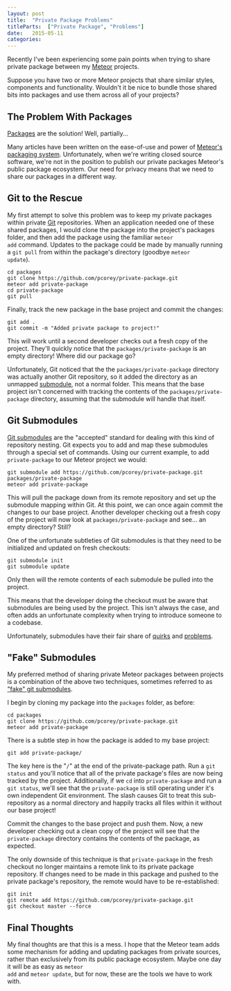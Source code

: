```yaml
---
layout: post
title:  "Private Package Problems"
titleParts:  ["Private Package", "Problems"]
date:   2015-05-11
categories:
---
```


Recently I've been experiencing some pain points when trying to share private package between my [Meteor](https://www.meteor.com/) projects.

Suppose you have two or more Meteor projects that share similar styles, components and functionality. Wouldn't it be nice to bundle those shared bits into packages and use them across all of your projects?

## The Problem With Packages

[Packages](http://docs.meteor.com/#/full/usingpackages) are the solution! Well, partially...

Many articles have been written on the ease-of-use and power of [Meteor's packaging system](https://www.meteor.com/blog/2014/08/28/isobuild-why-meteor-created-a-new-package-system). Unfortunately, when we're writing closed source software, we're not in the position to publish our private packages Meteor's public package ecosystem. Our need for privacy means that we need to share our packages in a different way.

## Git to the Rescue

My first attempt to solve this problem was to keep my private packages within private [Git](http://git-scm.com/) repositories. When an application needed one of these shared packages, I would clone the package into the project's packages folder, and then add the package using the familiar <code class="language-*">meteor add</code> command. Updates to the package could be made by manually running a <code class="language-*">git pull</code> from within the package's directory (goodbye <code class="language-*">meteor update</code>).

<pre class="language-bash"><code class="language-bash">cd packages
git clone https://github.com/pcorey/private-package.git
meteor add private-package
cd private-package
git pull
</code></pre>

Finally, track the new package in the base project and commit the changes:

<pre class="language-bash"><code class="language-bash">git add .
git commit -m "Added private package to project!"
</code></pre>

This will work until a second developer checks out a fresh copy of the project. They'll quickly notice that the <code class="language-bash">packages/private-package</code> is an empty directory! Where did our package go?

Unfortunately, Git noticed that the the <code class="language-bash">packages/private-package</code> directory was actually another Git repository, so it added the directory as an unmapped [submodule](http://git-scm.com/book/en/v2/Git-Tools-Submodules), not a normal folder. This means that the base project isn't concerned with tracking the contents of the <code class="language-bash">packages/private-package</code> directory, assuming that the submodule will handle that itself.

## Git Submodules

[Git submodules](http://git-scm.com/docs/git-submodule) are the "accepted" standard for dealing with this kind of repository nesting. Git expects you to add and map these submodules through a special set of commands. Using our current example, to add <code class="language-bash">private-package</code> to our Meteor project we would:

<pre class="language-bash"><code class="language-bash">git submodule add https://github.com/pcorey/private-package.git packages/private-package
meteor add private-package
</code></pre>

This will pull the package down from its remote repository and set up the submodule mapping within Git. At this point, we can once again commit the changes to our base project. Another developer checking out a fresh copy of the project will now look at <code class="language-bash">packages/private-package</code> and see... an empty directory? Still?

One of the unfortunate subtleties of Git submodules is that they need to be initialized and updated on fresh checkouts:

<pre class="language-bash"><code class="language-bash">git submodule init
git submodule update
</code></pre>

Only then will the remote contents of each submodule be pulled into the project.

This means that the developer doing the checkout must be aware that submodules are being used by the project. This isn't always the case, and often adds an unfortunate complexity when trying to introduce someone to a codebase.

Unfortunately, submodules have their fair share of [quirks](https://chrisjean.com/git-submodules-adding-using-removing-and-updating/) and [problems](https://codingkilledthecat.wordpress.com/2012/04/28/why-your-company-shouldnt-use-git-submodules/).

## "Fake" Submodules

My preferred method of sharing private Meteor packages between projects is a combination of the above two techniques, sometimes referred to as ["fake" git submodules](http://debuggable.com/posts/git-fake-submodules:4b563ee4-f3cc-4061-967e-0e48cbdd56cb).

I begin by cloning my package into the <code class="language-bash">packages</code> folder, as before:

<pre class="language-bash"><code class="language-bash">cd packages
git clone https://github.com/pcorey/private-package.git
meteor add private-package
</code></pre>

There is a subtle step in how the package is added to my base project:

<pre class="language-bash"><code class="language-bash">git add private-package/
</code></pre>

The key here is the "<code class="language-bash">/</code>" at the end of the private-package path. Run a <code class="language-*">git status</code> and you'll notice that all of the private package's files are now being tracked by the project. Additionally, if we <code class="language-*">cd</code> into <code class="language-bash">private-package</code> and run a <code class="language-*">git status</code>, we'll see that the <code class="language-bash">private-package</code> is still operating under it's own independent Git environment. The slash causes Git to treat this sub-repository as a normal directory and happily tracks all files within it without our base project!

Commit the changes to the base project and push them. Now, a new developer checking out a clean copy of the project will see that the <code class="language-bash">private-package</code> directory contains the contents of the package, as expected.

The only downside of this technique is that <code class="language-bash">private-package</code> in the fresh checkout no longer maintains a remote link to its private package repository. If changes need to be made in this package and pushed to the private package's repository, the remote would have to be re-established:

<pre class="language-bash"><code class="language-bash">git init
git remote add https://github.com/pcorey/private-package.git
git checkout master --force
</code></pre>

## Final Thoughts

My final thoughts are that this is a mess. I hope that the Meteor team adds some mechanism for adding and updating packages from private sources, rather than exclusively from its public package ecosystem. Maybe one day it will be as easy as <code class="language-bash">meteor add</code> and <code class="language-bash">meteor update</code>, but for now, these are the tools we have to work with.